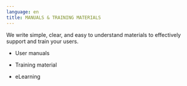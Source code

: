 ```yaml
---
language: en 
title: MANUALS & TRAINING MATERIALS
---
```

We write simple, clear, and easy to understand materials to effectively support and train your users.

* User manuals

* Training material

* eLearning